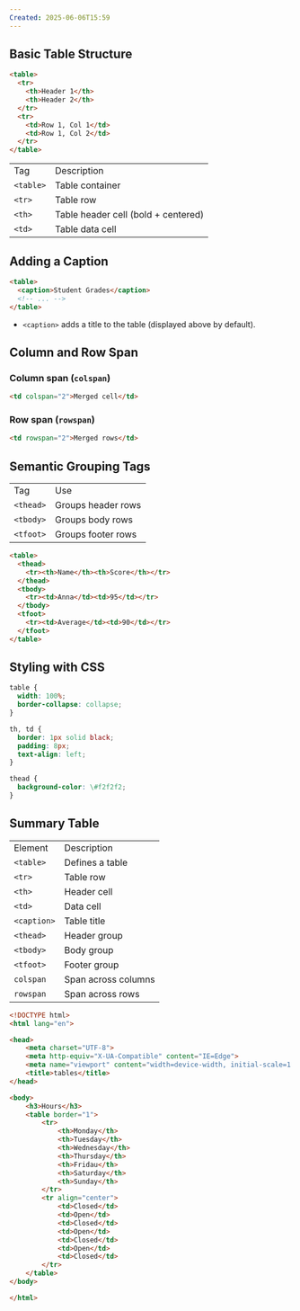 ```yaml
---
Created: 2025-06-06T15:59
---
```

## **Basic Table Structure**

```HTML
<table>
  <tr>
    <th>Header 1</th>
    <th>Header 2</th>
  </tr>
  <tr>
    <td>Row 1, Col 1</td>
    <td>Row 1, Col 2</td>
  </tr>
</table>
```

|   |   |
|---|---|
|Tag|Description|
|`<table>`|Table container|
|`<tr>`|Table row|
|`<th>`|Table header cell (bold + centered)|
|`<td>`|Table data cell|

  

## **Adding a Caption**

```HTML
<table>
  <caption>Student Grades</caption>
  <!-- ... -->
</table>
```

- `<caption>` adds a title to the table (displayed above by default).

  

## **Column and Row Span**

### Column span (`colspan`)

```HTML
<td colspan="2">Merged cell</td>
```

### Row span (`rowspan`)

```HTML
<td rowspan="2">Merged rows</td>
```

  

## **Semantic Grouping Tags**

|   |   |
|---|---|
|Tag|Use|
|`<thead>`|Groups header rows|
|`<tbody>`|Groups body rows|
|`<tfoot>`|Groups footer rows|

```HTML
<table>
  <thead>
    <tr><th>Name</th><th>Score</th></tr>
  </thead>
  <tbody>
    <tr><td>Anna</td><td>95</td></tr>
  </tbody>
  <tfoot>
    <tr><td>Average</td><td>90</td></tr>
  </tfoot>
</table>
```

  

## **Styling with CSS**

```CSS
table {
  width: 100%;
  border-collapse: collapse;
}

th, td {
  border: 1px solid black;
  padding: 8px;
  text-align: left;
}

thead {
  background-color: \#f2f2f2;
}
```

  

## Summary Table

|   |   |
|---|---|
|Element|Description|
|`<table>`|Defines a table|
|`<tr>`|Table row|
|`<th>`|Header cell|
|`<td>`|Data cell|
|`<caption>`|Table title|
|`<thead>`|Header group|
|`<tbody>`|Body group|
|`<tfoot>`|Footer group|
|`colspan`|Span across columns|
|`rowspan`|Span across rows|

  

```HTML
<!DOCTYPE html>
<html lang="en">

<head>
    <meta charset="UTF-8">
    <meta http-equiv="X-UA-Compatible" content="IE=Edge">
    <meta name="viewport" content="width=device-width, initial-scale=1.0">
    <title>tables</title>
</head>

<body>
    <h3>Hours</h3>
    <table border="1">
        <tr>
            <th>Monday</th>
            <th>Tuesday</th>
            <th>Wednesday</th>
            <th>Thursday</th>
            <th>Fridau</th>
            <th>Saturday</th>
            <th>Sunday</th>
        </tr>
        <tr align="center">
            <td>Closed</td>
            <td>Open</td>
            <td>Closed</td>
            <td>Open</td>
            <td>Closed</td>
            <td>Open</td>
            <td>Closed</td>
        </tr>
    </table>
</body>

</html>
```